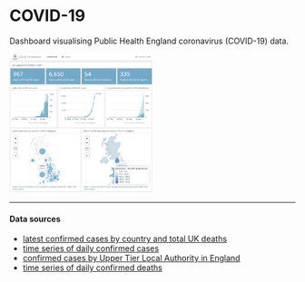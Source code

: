 # COVID-19
Dashboard visualising Public Health England coronavirus (COVID-19) data.

<img src="screenshot.png" width="50%"> 

---

#### Data sources

- [latest confirmed cases by country and total UK deaths](https://www.arcgis.com/sharing/rest/content/items/bc8ee90225644ef7a6f4dd1b13ea1d67/data)
- [time series of daily confirmed cases](https://www.arcgis.com/sharing/rest/content/items/e5fd11150d274bebaaf8fe2a7a2bda11/data)
- [confirmed cases by Upper Tier Local Authority in England](https://www.arcgis.com/sharing/rest/content/items/b684319181f94875a6879bbc833ca3a6/data)
- [time series of daily confirmed deaths](https://github.com/emmadoughty/Daily_COVID-19)
